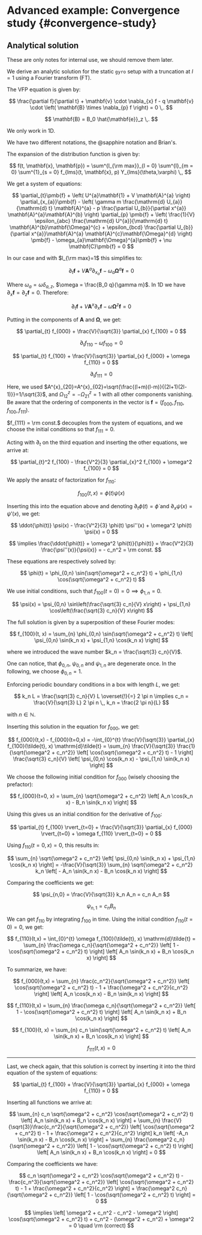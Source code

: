 # Advanced example: Convergence study {#convergence-study}


## Analytical solution

These are only notes for internal use, we should remove them later.

We derive an analytic solution for the static `gyro` setup with a truncation at
$l=1$ using a Fourier transform (FT).

The VFP equation is given by:

$$
  \frac{\partial f}{\partial t} + \mathbf{v} \cdot \nabla_{x} f -
  q \mathbf{v} \cdot \left( \mathbf{B} \times \nabla_{p} f \right) = 0 \,.
$$

$$
  \mathbf{B} = B_0 \hat{\mathbf{e}}_z \,.
$$

We only work in 1D.

We have two different notations, the @sapphire notation and Brian's.

The expansion of the distribution function is given by:

$$
 f(t, \mathbf{x}, \mathbf{p}) = \sum^{l_{\rm max}}_{l = 0} \sum^{l}_{m = 0}
 \sum^{1}_{s = 0} f_{lms}(t, \mathbf{x}, p) Y_{lms}(\theta,\varphi) \,,
$$

We get a system of equations:

$$
  \partial_{t}\pmb{f} +
  \left(
    U^{a}\mathbf{1} +
    V \mathbf{A}^{a}
  \right) \partial_{x_{a}}\pmb{f} -
  \left(
    \gamma m \frac{\mathrm{d} U_{a}}{\mathrm{d} t} \mathbf{A}^{a} -
    p \frac{\partial U_{b}}{\partial x^{a}} \mathbf{A}^{a}\mathbf{A}^{b}
  \right) \partial_{p} \pmb{f} +
  \left(
    \frac{1}{V} \epsilon_{abc} \frac{\mathrm{d} U^{a}}{\mathrm{d} t}
      \mathbf{A}^{b}\mathbf{\Omega}^{c} +
    \epsilon_{bcd} \frac{\partial U_{b}}{\partial x^{a}}\mathbf{A}^{a}
      \mathbf{A}^{c}\mathbf{\Omega}^{d}
  \right) \pmb{f} -
  \omega_{a}\mathbf{\Omega}^{a}\pmb{f} +
  \nu \mathbf{C}\pmb{f}
  = 0
$$

In our case and with $l_{\rm max}=1$ this simplifies to:

$$
  \partial_{t}\pmb{f} +
  V \mathbf{A}^{a} \partial_{x_{a}}\pmb{f} -
  \omega_{a}\mathbf{\Omega}^{a}\pmb{f}
  = 0
$$

Where $\omega_{a} = \omega \delta_{a,z}$, $\omega = \frac{B_0 q}{\gamma m}$.
In 1D we have $\partial_{x}\pmb{f} = \partial_{z}\pmb{f} = 0$. Therefore:

$$
  \partial_{t}\pmb{f} +
  V \mathbf{A}^{x} \partial_{x}\pmb{f} -
  \omega \mathbf{\Omega}^{z}\pmb{f}
  = 0
$$

Putting in the components of $\mathbf{A}$ and $\mathbf{\Omega}$, we get:

$$
  \partial_{t} f_{000} +
  \frac{V}{\sqrt{3}} \partial_{x} f_{100}
  = 0
$$

$$
  \partial_{t} f_{110} -
  \omega f_{100}
  = 0
$$

$$
  \partial_{t} f_{100} +
  \frac{V}{\sqrt{3}} \partial_{x} f_{000} +
  \omega f_{110}
  = 0
$$

$$
  \partial_{t} f_{111} = 0
$$

Here, we used
$A^{x}_{20}=A^{x}_{02}=\sqrt{\frac{(l+m)(l-m)}{(2l+1)(2l-1)}}=1/\sqrt{3}$,
and $\Omega^{z}_{12} = -\Omega^{z}_{21} = 1$ with all other components
vanishing.
Be aware that the ordering of components in the vector is
$\pmb{f} = (f_{000}, f_{110}, f_{100}, f_{111})$.

$f_{111} = \rm const.$ decouples from the system of equations, and we choose the
initial conditions so that $f_{111} = 0$.

Acting with $\partial_{t}$ on the third equation and inserting the other
equations, we arrive at:

$$
  \partial_{t}^2 f_{100} -
  \frac{V^2}{3} \partial_{x}^2 f_{100} +
  \omega^2 f_{100}
  = 0
$$

We apply the ansatz of factorization for $f_{110}$:

$$
  f_{100}(t, x) = \phi(t) \psi(x)
$$

Inserting this into the equation above and denoting
$\partial_{t} \phi(t) = \dot{\phi}$ and $\partial_{x} \psi(x) = \psi'(x)$,
we get:

$$
  \ddot{\phi(t)} \psi(x) -
  \frac{V^2}{3} \phi(t) \psi''(x) +
  \omega^2 \phi(t) \psi(x)
  = 0
$$

$$
  \implies
  \frac{\ddot{\phi(t)} + \omega^2 \phi(t)}{\phi(t)}
  = \frac{V^2}{3} \frac{\psi''(x)}{\psi(x)}
  = - c_n^2 = \rm const.
$$

These equations are respectively solved by:

$$
  \phi(t) = \phi_{0,n} \sin(\sqrt{\omega^2 + c_n^2} t) +
    \phi_{1,n} \cos(\sqrt{\omega^2 + c_n^2} t)
$$

We use initial conditions, such that $f_{100}(t=0) = 0 \implies \phi_{1,n} = 0$.

$$
  \psi(x) = \psi_{0,n} \sin\left(\frac{\sqrt{3} c_n}{V} x\right) +
    \psi_{1,n} \cos\left(\frac{\sqrt{3} c_n}{V} x\right)
$$

The full solution is given by a superposition of these Fourier modes:

$$
  f_{100}(t, x) = \sum_{n} \phi_{0,n} \sin(\sqrt{\omega^2 + c_n^2} t)
    \left[ \psi_{0,n} \sin(k_n x) + \psi_{1,n} \cos(k_n x) \right]
$$

where we introduced the wave number $k_n = \frac{\sqrt{3} c_n}{V}$.

One can notice, that $\phi_{0,n}$, $\psi_{0,n}$ and $\psi_{1,n}$ are degenerate
once. In the following, we choose $\phi_{0,n} = 1$.

Enforcing periodic boundary conditions in a box with length $L$, we get:

$$
  k_n L = \frac{\sqrt{3} c_n}{V} L \overset{!}{=} 2 \pi n
  \implies c_n = \frac{V}{\sqrt{3} L} 2 \pi n \,, k_n = \frac{2 \pi n}{L}
$$

with $n \in \mathbb{N}$.

Inserting this solution in the equation for $f_{000}$, we get:

$$
  f_{000}(t,x) - f_{000}(t=0,x)
  = -\int_{0}^{t} \frac{V}{\sqrt{3}} \partial_{x} f_{100}(\tilde{t}, x)
    \mathrm{d}\tilde{t}
  = \sum_{n} \frac{V}{\sqrt{3}} \frac{1}{\sqrt{\omega^2 + c_n^2}}
    \left[ \cos(\sqrt{\omega^2 + c_n^2} t) - 1 \right] \frac{\sqrt{3} c_n}{V}
    \left[ \psi_{0,n} \cos(k_n x) - \psi_{1,n} \sin(k_n x) \right]
$$

We choose the following initial condition for $f_{000}$ (wisely choosing the
prefactor):

$$
  f_{000}(t=0, x) = \sum_{n} \sqrt{\omega^2 + c_n^2}
    \left[ A_n \cos(k_n x) - B_n \sin(k_n x) \right]
$$

Using this gives us an initial condition for the derivative of $f_{100}$:

$$
  \partial_{t} f_{100} \rvert_{t=0} +
  \frac{V}{\sqrt{3}} \partial_{x} f_{000} \rvert_{t=0} +
  \omega f_{110} \rvert_{t=0}
  = 0
$$

Using $f_{110}(t=0,x) = 0$, this results in:

$$
  \sum_{n} \sqrt{\omega^2 + c_n^2}
    \left[ \psi_{0,n} \sin(k_n x) + \psi_{1,n} \cos(k_n x) \right]
  = -\frac{V}{\sqrt{3}} \sum_{n} \sqrt{\omega^2 + c_n^2} k_n
    \left[ - A_n \sin(k_n x) - B_n \cos(k_n x) \right]
$$

Comparing the coefficients we get:

$$
  \psi_{n,0} = \frac{V}{\sqrt{3}} k_n A_n = c_n A_n
$$

$$
  \psi_{n,1} = c_n B_n
$$

We can get $f_{110}$ by integrating $f_{100}$ in time. Using the initial
condition $f_{110}(t=0) = 0$, we get:

$$
  f_{110}(t,x) = \int_{0}^{t} \omega f_{100}(\tilde{t}, x) \mathrm{d}\tilde{t}
  = \sum_{n} \frac{\omega c_n}{\sqrt{\omega^2 + c_n^2}}
    \left[ 1 - \cos(\sqrt{\omega^2 + c_n^2} t) \right]
    \left[ A_n \sin(k_n x) + B_n \cos(k_n x) \right]
$$

To summarize, we have:

$$
  f_{000}(t,x) = \sum_{n} \frac{c_n^2}{\sqrt{\omega^2 + c_n^2}}
    \left[
      \cos(\sqrt{\omega^2 + c_n^2} t) - 1 +
      \frac{\omega^2 + c_n^2}{c_n^2}
    \right]
    \left[ A_n \cos(k_n x) - B_n \sin(k_n x) \right]
$$

$$
  f_{110}(t,x) = \sum_{n} \frac{\omega c_n}{\sqrt{\omega^2 + c_n^2}}
    \left[ 1 - \cos(\sqrt{\omega^2 + c_n^2} t) \right]
    \left[ A_n \sin(k_n x) + B_n \cos(k_n x) \right]
$$

$$
  f_{100}(t, x) = \sum_{n} c_n \sin(\sqrt{\omega^2 + c_n^2} t)
    \left[ A_n \sin(k_n x) + B_n \cos(k_n x) \right]
$$

$$
  f_{111}(t, x) = 0
$$


---

Last, we check again, that this solution is correct by inserting it into the
third equation of the system of equations:

$$
  \partial_{t} f_{100} +
  \frac{V}{\sqrt{3}} \partial_{x} f_{000} +
  \omega f_{110}
  = 0
$$

Inserting all functions we arrive at:

$$
  \sum_{n} c_n \sqrt{\omega^2 + c_n^2} \cos(\sqrt{\omega^2 + c_n^2} t)
    \left[ A_n \sin(k_n x) + B_n \cos(k_n x) \right] +
  \sum_{n} \frac{V}{\sqrt{3}}\frac{c_n^2}{\sqrt{\omega^2 + c_n^2}}
    \left[
      \cos(\sqrt{\omega^2 + c_n^2} t) - 1 +
      \frac{\omega^2 + c_n^2}{c_n^2}
    \right]
    k_n \left[ -A_n \sin(k_n x) - B_n \cos(k_n x) \right] +
  \sum_{n} \frac{\omega^2 c_n}{\sqrt{\omega^2 + c_n^2}}
    \left[ 1 - \cos(\sqrt{\omega^2 + c_n^2} t) \right]
    \left[ A_n \sin(k_n x) + B_n \cos(k_n x) \right]
  = 0
$$

Comparing the coefficients we have:

$$
  c_n \sqrt{\omega^2 + c_n^2} \cos(\sqrt{\omega^2 + c_n^2} t) -
  \frac{c_n^3}{\sqrt{\omega^2 + c_n^2}}
    \left[
      \cos(\sqrt{\omega^2 + c_n^2} t) - 1 +
      \frac{\omega^2 + c_n^2}{c_n^2}
    \right] +
  \frac{\omega^2 c_n}{\sqrt{\omega^2 + c_n^2}}
    \left[ 1 - \cos(\sqrt{\omega^2 + c_n^2} t) \right]
  = 0
$$

$$
  \implies
  \left[
    \omega^2 + c_n^2 - c_n^2 - \omega^2
  \right] \cos(\sqrt{\omega^2 + c_n^2} t) +
  c_n^2 - (\omega^2 + c_n^2) + \omega^2
  = 0 \quad \rm (correct)
$$
